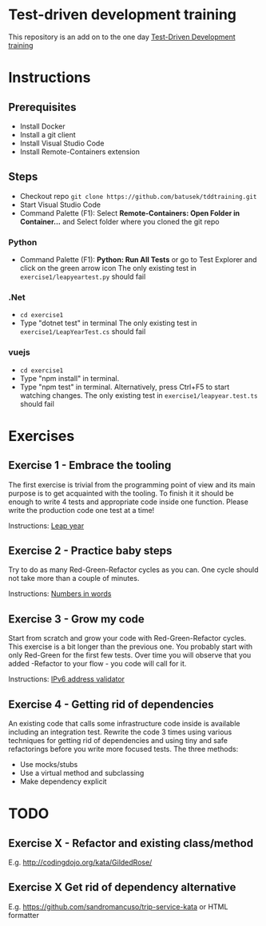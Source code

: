 # Test-driven development training

This repository is an add on to the one day [Test-Driven Development training](https://batusek.cz/en/domu-cestina/trainings/test-driven-development/)

# Instructions

## Prerequisites

- Install Docker
- Install a git client
- Install Visual Studio Code
- Install Remote-Containers extension

## Steps

- Checkout repo `git clone https://github.com/batusek/tddtraining.git`
- Start Visual Studio Code
- Command Palette (F1): Select **Remote-Containers: Open Folder in Container...** and Select folder where you cloned the git repo

### Python
- Command Palette (F1): **Python: Run All Tests** or go to Test Explorer and click on the green arrow icon
The only existing test in `exercise1/leapyeartest.py` should fail

### .Net
- `cd exercise1`
- Type "dotnet test" in terminal
The only existing test in `exercise1/LeapYearTest.cs` should fail

### vuejs
- `cd exercise1`
- Type "npm install" in terminal.
- Type "npm test" in terminal. Alternatively, press Ctrl+F5 to start watching changes.
The only existing test in `exercise1/leapyear.test.ts` should fail


# Exercises

## Exercise 1 - Embrace the tooling
The first exercise is trivial from the programming point of view and its main purpose is to get acquainted with the tooling.
To finish it it should be enough to write 4 tests and appropriate code inside one function. Please write the production code one test at a time!

Instructions: [Leap year](http://codingdojo.org/kata/LeapYears/)

## Exercise 2 - Practice baby steps
Try to do as many Red-Green-Refactor cycles as you can. One cycle should not take more than a couple of minutes.

Instructions: [Numbers in words](http://codingdojo.org/kata/NumbersInWords/)

## Exercise 3 - Grow my code
Start from scratch and grow your code with Red-Green-Refactor cycles. This exercise is a bit longer than the previous one. You probably start with only Red-Green for the first few tests. Over time you will observe that you added -Refactor to your flow - you code will call for it.

Instructions: [IPv6 address validator](https://www.codewars.com/kata/54fa4e210609868fce0002bf)

## Exercise 4 - Getting rid of dependencies
An existing code that calls some infrastructure code inside is available including an integration test. Rewrite the code 3 times using various techniques for getting rid of dependencies and using tiny and safe refactorings before you write more focused tests. The three methods:
- Use mocks/stubs
- Use a virtual method and subclassing
- Make dependency explicit


# TODO
## Exercise X - Refactor and existing class/method
E.g. http://codingdojo.org/kata/GildedRose/


## Exercise X Get rid of dependency alternative
E.g. https://github.com/sandromancuso/trip-service-kata or HTML formatter

